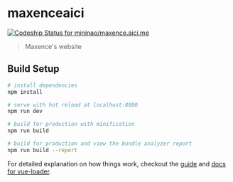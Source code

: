 # maxenceaici

[ ![Codeship Status for mininao/maxence.aici.me](https://app.codeship.com/projects/a8fe06f0-4cb1-0132-d3d2-4a214f75c8af/status?branch=master)](https://app.codeship.com/projects/47194)

> Maxence's website

## Build Setup

``` bash
# install dependencies
npm install

# serve with hot reload at localhost:8080
npm run dev

# build for production with minification
npm run build

# build for production and view the bundle analyzer report
npm run build --report
```

For detailed explanation on how things work, checkout the [guide](http://vuejs-templates.github.io/webpack/) and [docs for vue-loader](http://vuejs.github.io/vue-loader).
